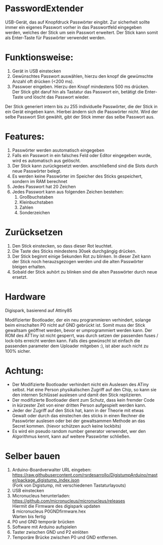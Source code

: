 # PasswordExtender
USB-Gerät, das auf Knopfdruck Passwörter eingibt.
Zur sicherheit sollte immer ein eigenes Passwort vorher in das Passwortfeld eingegeben werden, welches der Stick um sein Passwort erweitert. Der Stick kann somit als Enter-Taste für Passwörter verwendet werden.

# Funktionsweise:

1. Gerät in USB einstecken
2. Gewünschtes Passwort auswählen, hierzu den knopf die gewümschte Anzahl oft drücken (<200 ms).
3. Passwoer eingeben. Hierzu den Knopf mindestens 500 ms drücken.  
   Der Stick gibt daruf hin als Tastatur das Passwort ein, betätigt die Enter-Taste und löscht das Passwort wieder.

Der Stick generiert intern bis zu 255 individuelle Passwörter, die der Stick in ein Gerät eingeben kann. Hierbei ändern sich die Passwörter nicht. Wird der selbe Passwort Slot gewählt, gibt der Stick immer das selbe Passwort aus.

# Features:

1. Passwörter werden asutomatisch eingegeben
2. Falls ein Passwort in ein falsches Feld oder Editor eingegeben wurde, wird es automatisch aus gelöscht.
3. Der Stick kann zurückgesetzt werden. anschließend sind die Slots durch neue Passwörter  belegt.
4. Es werden keine Passwörter im Speicher des Sticks gespeichert, sondern im RAM berechnet
5. Jedes Passwort hat 20 Zeichen
5. Jedes Passwort kann aus folgenden Zeichen bestehen:
   1. Großbuchstaben
   2. Kleinbuchstaben
   3. Zahlen
   4. Sonderzeichen

# Zurücksetzen
1. Den Stick einstecken, so dass dieser Rot leuchtet.
2. Die Taste des Sticks mindestens 30sek durchgängig drücken.
3. Der Stick beginnt einige Sekunden Rot zu blinken. In dieser Zeit kann der Stick noch herauzsgezogen werden und die alten Passwörter bleigen erhalten.
4. Sobald der Stick auhört zu blinken sind die alten Passwörter durch neue ersetzt.

# Hardware
Digispark, basierend auf Attiny85

Modifizierter Bootloader, der ein neu programmieren verhindert, solange beim einschalten P0 nicht auf GND gebrückt ist. Somit muss der Stick gewaltsam geöffnet werden, bevor er umprogrammiert werden kann. Der ROM des ATTiny ist nicht gesperrt, was durch setzen der passenden fuses / lock-bits erreicht werden kann. Falls dies gewünscht ist einfach die passenden parameter dem Uploader mitgeben :), ist aber auch nicht zu 100% sicher.

# Achtung: 

* Der Modifizierte Bootloader verhindert nicht ein Auslesen des ATiny selbst. Hat eine Person physikalischen Zugriff auf den Chip, so kann sie den internen Schlüssel auslesen und damit den Stick replizieren.
* Der modifizierte Bootloader dient zum Schutz, dass kein fremder Code in kürzester Zeit von einer dritten Person aufgespielt werden kann.
* Jeder der Zugriff auf den Stick hat, kann in der Theorie mit etwas Gewalt oder durch das einstechen des sticks in einen Rechner die Passwörter auslesen oder bei der gewaltsammen Methode an das Secret kommen. (hievor schützen auch keine lockbits)
* Es wird ein pseudo random number generator verwendet, wer den Algorithmus kennt, kann auf weitere Passwörter schließen.

# Selber bauen

1. Arduino-Boardverwalter URL eingeben:  
   https://raw.githubusercontent.com/rsrdesarrollo/DigistumpArduino/master/package_digistump_index.json  
   (Fork von Digistump, mit verschiedenen Tastaturlayouts)
2. USB einstecken
3. Micronucleus herunterladen:  
   https://github.com/micronucleus/micronucleus/releases  
   Hiermit die Firmware des digispark updaten  
   $ micronucleus P0GNDfirmware.hex  
   Warten bis fertig
4. P0 und GND temporär brücken
5. Software mit Arduino aufspielen
6. Taster zwischen GND und P2 einlöten
7. Temporäre Brücke zwischen P0 und GND entfernen.
